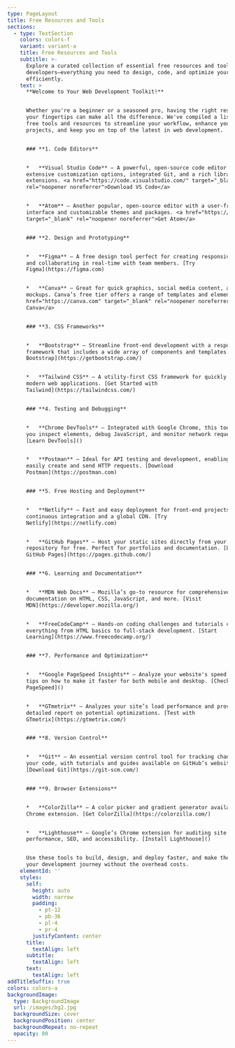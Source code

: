 ```yaml
---
type: PageLayout
title: Free Resources and Tools
sections:
  - type: TextSection
    colors: colors-f
    variant: variant-a
    title: Free Resources and Tools
    subtitle: >-
      Explore a curated collection of essential free resources and tools for web
      developers—everything you need to design, code, and optimize your websites
      efficiently.
    text: >
      **Welcome to Your Web Development Toolkit!**


      Whether you're a beginner or a seasoned pro, having the right resources at
      your fingertips can make all the difference. We've compiled a list of top
      free tools and resources to streamline your workflow, enhance your
      projects, and keep you on top of the latest in web development.


      ### **1. Code Editors**


      *   **Visual Studio Code** – A powerful, open-source code editor with
      extensive customization options, integrated Git, and a rich library of
      extensions. <a href="https://code.visualstudio.com/" target="_blank"
      rel="noopener noreferrer">Download VS Code</a>


      *   **Atom** – Another popular, open-source editor with a user-friendly
      interface and customizable themes and packages. <a href="https://atom.io/"
      target="_blank" rel="noopener noreferrer">Get Atom</a>


      ### **2. Design and Prototyping**


      *   **Figma** – A free design tool perfect for creating responsive layouts
      and collaborating in real-time with team members. [Try
      Figma](https://figma.com)


      *   **Canva** – Great for quick graphics, social media content, and design
      mockups. Canva’s free tier offers a range of templates and elements. <a
      href="https://canva.com" target="_blank" rel="noopener noreferrer">Use
      Canva</a>


      ### **3. CSS Frameworks**


      *   **Bootstrap** – Streamline front-end development with a responsive CSS
      framework that includes a wide array of components and templates. [Explore
      Bootstrap](https://getbootstrap.com/)


      *   **Tailwind CSS** – A utility-first CSS framework for quickly styling
      modern web applications. [Get Started with
      Tailwind](https://tailwindcss.com/)


      ### **4. Testing and Debugging**


      *   **Chrome DevTools** – Integrated with Google Chrome, this tool lets
      you inspect elements, debug JavaScript, and monitor network requests.
      [Learn DevTools]()


      *   **Postman** – Ideal for API testing and development, enabling you to
      easily create and send HTTP requests. [Download
      Postman](https://postman.com)


      ### **5. Free Hosting and Deployment**


      *   **Netlify** – Fast and easy deployment for front-end projects with
      continuous integration and a global CDN. [Try
      Netlify](https://netlify.com)


      *   **GitHub Pages** – Host your static sites directly from your GitHub
      repository for free. Perfect for portfolios and documentation. [Learn
      GitHub Pages](https://pages.github.com/)


      ### **6. Learning and Documentation**


      *   **MDN Web Docs** – Mozilla’s go-to resource for comprehensive web
      documentation on HTML, CSS, JavaScript, and more. [Visit
      MDN](https://developer.mozilla.org/)


      *   **FreeCodeCamp** – Hands-on coding challenges and tutorials covering
      everything from HTML basics to full-stack development. [Start
      Learning](https://www.freecodecamp.org/)


      ### **7. Performance and Optimization**


      *   **Google PageSpeed Insights** – Analyze your website's speed and get
      tips on how to make it faster for both mobile and desktop. [Check
      PageSpeed]()


      *   **GTmetrix** – Analyzes your site’s load performance and provides a
      detailed report on potential optimizations. [Test with
      GTmetrix](https://gtmetrix.com/)


      ### **8. Version Control**


      *   **Git** – An essential version control tool for tracking changes in
      your code, with tutorials and guides available on GitHub’s website.
      [Download Git](https://git-scm.com/)


      ### **9. Browser Extensions**


      *   **ColorZilla** – A color picker and gradient generator available as a
      Chrome extension. [Get ColorZilla](https://colorzilla.com/)


      *   **Lighthouse** – Google’s Chrome extension for auditing site
      performance, SEO, and accessibility. [Install Lighthouse]()


      Use these tools to build, design, and deploy faster, and make the most of
      your development journey without the overhead costs.
    elementId: ''
    styles:
      self:
        height: auto
        width: narrow
        padding:
          - pt-12
          - pb-36
          - pl-4
          - pr-4
        justifyContent: center
      title:
        textAlign: left
      subtitle:
        textAlign: left
      text:
        textAlign: left
addTitleSuffix: true
colors: colors-a
backgroundImage:
  type: BackgroundImage
  url: /images/bg2.jpg
  backgroundSize: cover
  backgroundPosition: center
  backgroundRepeat: no-repeat
  opacity: 80
---
```

